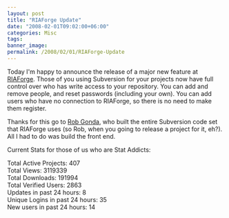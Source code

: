 ```yaml
---
layout: post
title: "RIAForge Update"
date: "2008-02-01T09:02:00+06:00"
categories: Misc 
tags: 
banner_image: 
permalink: /2008/02/01/RIAForge-Update
---
```


Today I'm happy to announce the release of a major new feature at <a href="http://www.riaforge.org">RIAForge</a>. Those of you using Subversion for your projects now have full control over who has write access to your repository. You can add and remove people, and reset passwords (including your own). You can add users who have no connection to RIAForge, so there is no need to make them register.

Thanks for this go to <a href="http://www.robgonda.com/blog/">Rob Gonda</a>, who built the entire Subversion code set that RIAForge uses (so Rob, when you going to release a project for it, eh?). All I had to do was build the front end.

Current Stats for those of us who are Stat Addicts:

Total Active Projects: 407<br>
Total Views: 3119339<br>
Total Downloads: 191994<br>
Total Verified Users: 2863<br>
Updates in past 24 hours: 8<br>
Unique Logins in past 24 hours: 35<br>
New users in past 24 hours: 14